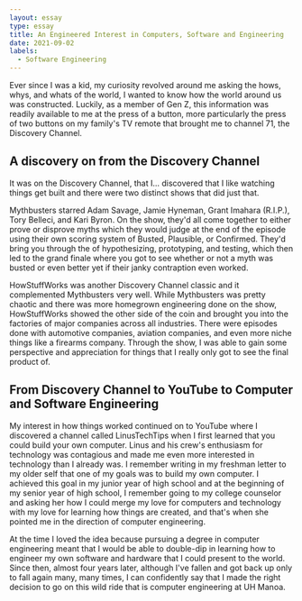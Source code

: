 ```yaml
---
layout: essay
type: essay
title: An Engineered Interest in Computers, Software and Engineering
date: 2021-09-02
labels:
  - Software Engineering
---
```


Ever since I was a kid, my curiosity revolved around me asking the hows, whys, and whats of the world, I wanted to know how the world around us was constructed. Luckily, as a member of Gen Z, this information was readily available to me at the press of a button, more particularly the press of two buttons on my family's TV remote that brought me to channel 71, the Discovery Channel.   

## A discovery on from the Discovery Channel 
It was on the Discovery Channel, that I... discovered that I like watching things get built and there were two distinct shows that did just that. 

Mythbusters starred Adam Savage, Jamie Hyneman, Grant Imahara (R.I.P.), Tory Belleci, and Kari Byron. On the show, they'd all come together to either prove or disprove myths which they would judge at the end of the episode using their own scoring system of Busted, Plausible, or Confirmed. They'd bring you through the of hypothesizing, prototyping, and testing, which then led to the grand finale where you got to see whether or not a myth was busted or even better yet if their janky contraption even worked. 

HowStuffWorks was another Discovery Channel classic and it complemented Mythbusters very well. While Mythbusters was pretty chaotic and there was more homegrown engineering done on the show, HowStuffWorks showed the other side of the coin and brought you into the factories of major companies across all industries. There were episodes done with automotive companies, aviation companies, and even more niche things like a firearms company. Through the show, I was able to gain some perspective and appreciation for things that I really only got to see the final product of.

## From Discovery Channel to YouTube to Computer and Software Engineering
My interest in how things worked continued on to YouTube where I discovered a channel called LinusTechTips when I first learned that you could build your own computer. Linus and his crew's enthusiasm for technology was contagious and made me even more interested in technology than I already was. I remember writing in my freshman letter to my older self that one of my goals was to build my own computer. I achieved this goal in my junior year of high school and at the beginning of my senior year of high school, I remember going to my college counselor and asking her how I could merge my love for computers and technology with my love for learning how things are created, and that's when she pointed me in the direction of computer engineering.

At the time I loved the idea because pursuing a degree in computer engineering meant that I would be able to double-dip in learning how to engineer my own software and hardware that I could present to the world. Since then, almost four years later, although I've fallen and got back up only to fall again many, many times, I can confidently say that I made the right decision to go on this wild ride that is computer engineering at UH Manoa.
